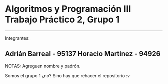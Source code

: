 Algoritmos y Programación III
Trabajo Práctico 2, Grupo 1
======================================

--------------------------------------
Integrantes:

Adrián Barreal - 95137
Horacio Martinez - 94926
--------------------------------------

NOTAS:
Agreguen nombre y padrón.

Somos el grupo 1 ¿no?
Sino hay que rehacer el repositorio :v
